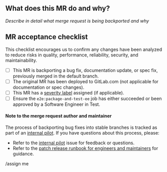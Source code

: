 <!--
Merging into stable branches in canonical projects is reserved for
GitLab patch releases https://docs.gitlab.com/ee/policy/maintenance.html#patch-releases

If you're backporting a security fix, please refer to the security merge request
template https://gitlab.com/gitlab-org/security/gitlab/blob/master/.gitlab/merge_request_templates/Security%20Release.md.
Security backport merge requests should not be opened on the GitLab canonical project.
-->

## What does this MR do and why?

_Describe in detail what merge request is being backported and why_

## MR acceptance checklist

This checklist encourages us to confirm any changes have been analyzed to reduce risks in quality, performance, reliability, security, and maintainability.

* [ ] This MR is backporting a bug fix, documentation update, or spec fix, previously merged in the default branch.
* [ ] The original MR has been deployed to GitLab.com (not applicable for documentation or spec changes).
* [ ] This MR has a [severity label] assigned (if applicable).
* [ ] Ensure the `e2e:package-and-test-ee` job has either succeeded or been approved by a Software Engineer in Test.

#### Note to the merge request author and maintainer

The process of backporting bug fixes into stable branches is tracked as part of an
[internal pilot]. If you have questions about this process, please:

* Refer to the [internal pilot] issue for feedback or questions.
* Refer to the [patch release runbook for engineers and maintainers] for guidance.

[severity label]: https://about.gitlab.com/handbook/engineering/quality/issue-triage/#severity
[internal pilot]: https://gitlab.com/gitlab-com/gl-infra/delivery/-/issues/2886
[patch release runbook for engineers and maintainers]: https://gitlab.com/gitlab-org/release/docs/-/blob/master/general/patch/process_new.md

/assign me
